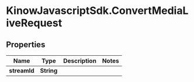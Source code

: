 # KinowJavascriptSdk.ConvertMediaLiveRequest

## Properties
Name | Type | Description | Notes
------------ | ------------- | ------------- | -------------
**streamId** | **String** |  | 


